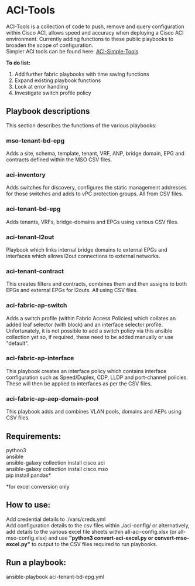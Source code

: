 # ACI-Tools  
ACI-Tools is a collection of code to push, remove and query configuration within Cisco ACI, allows speed and accuracy when deploying a Cisco ACI environment. Currently adding functions to these public playbooks to broaden the scope of configuration.  
Simpler ACI tools can be found here: [ACI-Simple-Tools](https://github.com/Timothy-Lloyd/aci-simple-tools "aci-simple-tools")  

**To do list:**  
1. Add further fabric playbooks with time saving functions
2. Expand existing playbook functions
3. Look at error handling
4. Investigate switch profile policy

## Playbook descriptions
This section describes the functions of the various playbooks:  
### mso-tenant-bd-epg
Adds a site, schema, template, tenant, VRF, ANP, bridge domain, EPG and contracts defined within the MSO CSV files.
### aci-inventory
Adds switches for discovery, configures the static management addresses for those switches and adds to vPC protection groups. All from CSV files.  
### aci-tenant-bd-epg
Adds tenants, VRFs, bridge-domains and EPGs using various CSV files.  
### aci-tenant-l2out
Playbook which links internal bridge domains to external EPGs and interfaces which allows l2out connections to external networks.  
### aci-tenant-contract
This creates filters and contracts, combines them and then assigns to both EPGs and external EPGs for l2outs. All using CSV files.  
### aci-fabric-ap-switch
Adds a switch profile (within Fabric Access Policies) which collates an added leaf selector (with block) and an interface selector profile. Unfortunately, it is not possible to add a switch policy via this ansible collection yet so, if required, these need to be added manually or use "default".  
### aci-fabric-ap-interface
This playbook creates an interface policy which contains interface configuration such as Speed/Duplex, CDP, LLDP and port-channel policies. These will then be applied to interfaces as per the CSV files.  
### aci-fabric-ap-aep-domain-pool
This playbook adds and combines VLAN pools, domains and AEPs using CSV files.  

## Requirements:
python3  
ansible  
ansible-galaxy collection install cisco.aci  
ansible-galaxy collection install cisco.mso  
pip install pandas*  
  
*for excel conversion only

## How to use:
Add credential details to ./vars/creds.yml  
Add configuration details to the csv files within ./aci-config/ or alternatively, add details to the various excel file sheets within all-aci-config.xlsx (or all-mso-config.xlsx) and use **"python3 convert-aci-excel.py or convert-mso-excel.py"** to output to the CSV files required to run playbooks.  

## Run a playbook:
ansible-playbook aci-tenant-bd-epg.yml  
